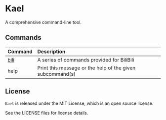 # Kael

A comprehensive command-line tool.

## Commands

| Command                                         | Description                                               |
| :---------------------------------------------- | :-------------------------------------------------------- |
| [bili](./packages/commands/kael-bili/README.md) | A series of commands provided for BiliBili                |
| help                                            | Print this message or the help of the given subcommand(s) |

## License

`Kael` is released under the MIT License, which is an open source license.

See the LICENSE files for license details.
